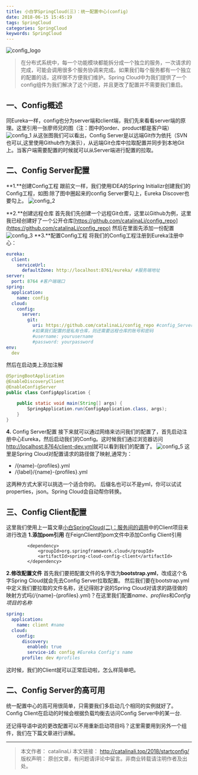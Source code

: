 ```yaml
---
title: 小白学SpringCloud(三)：统一配置中心(config)
date: 2018-06-15 15:45:19
tags: SpringCloud
categories: SpringCloud
keywords: SpringCloud
---
```


![config_logo](http://ou3np1yz4.bkt.clouddn.com/config_logo.png)
>在分布式系统中，每一个功能模块都能拆分成一个独立的服务，一次请求的完成，可能会调用很多个服务协调来完成。如果我们每个服务都有一个独立的配置的话，这样很不方便我们维护。Spring Cloud中为我们提供了一个config组件为我们解决了这个问题，并且更改了配置并不需要我们重启。

<!--more-->

## 一、Config概述

同Eureka一样，config也分为server端和client端，我们先来看看server端的原理。这里引用一张廖师兄的图（注：图中的order、product都是客户端）
![config_1](http://ou3np1yz4.bkt.clouddn.com/config_1.png)
从这张图我们可以看出，Config Server是以远端Git作为依托（SVN也可以,这里使用Github作为演示），从远端Git仓库中拉取配置并同步到本地Git上。当客户端需要配置的时候就可以从Server端进行配置的拉取。

## 二、Config Server配置
**1.**创建Config工程
跟前文一样，我们使用IDEA的Spring Initializr创建我们的Config工程，如图:除了图中圈起来的config Server要勾上，Eureka Discover也要勾上。
![config_2](http://ou3np1yz4.bkt.clouddn.com/config_2.png)

**2.**创建远程仓库
首先我们先创建一个远程Git仓库，这里以Github为例，这里我已经创建好了一个公开仓库[https://github.com/catalinaLi/config_repo](https://github.com/catalinaLi/config_repo)
然后在里面先添加一份配置
![config_3](http://ou3np1yz4.bkt.clouddn.com/config_6.png)
**3.**配置Config工程
将我们的Config工程注册到Eureka注册中心：
``` yml
eureka:
  client:
    serviceUrl:
      defaultZone: http://localhost:8761/eureka/ #服务端地址
server:
  port: 8764 #客户端端口
spring:
  application:
    name: config
  cloud:
    config:
      server:
        git:
          uri: https://github.com/catalinaLi/config_repo #config_Server仓库地址
          #如果我们配置的是私有仓库，则还需要远程仓库的账号和密码
          #username: yourusername  
          #password: yourpassword
env:
  dev   
```
然后在启动类上添加注解
``` java
@SpringBootApplication
@EnableDiscoveryClient
@EnableConfigServer 
public class ConfigApplication {

    public static void main(String[] args) {
        SpringApplication.run(ConfigApplication.class, args);
    }
}
```
**4.** Config Server配置
接下来就可以通过网络来访问我们的配置了，首先启动注册中心Eureka，然后启动我们的Config。这时候我们通过浏览器访问[http://localhost:8764/client-dev.yml](http://localhost:8764/client-dev.yml)就可以看到我们的配置了。
![config_5](http://ou3np1yz4.bkt.clouddn.com/config_5.png)
这里是Spring Cloud对配置请求的路径做了映射,通常为：

- /{name}-{profiles}.yml
- /{label}/{name}-{profiles}.yml

这两种方式大家可以挑选一个适合你的。
后缀名也可以不是yml，你可以试试properties，json。Spring Cloud会自动帮你转换。
## 三、Config Client配置
这里我们使用上一篇文章[小白SpringCloud(二)：服务间的调用](http://catalinali.top/2018/startfeignRest/)中的Client项目来进行改造
**1.添加pom引用**
在FeignClient的pom文件中添加Config Client引用
``` pom
        <dependency>
            <groupId>org.springframework.cloud</groupId>
            <artifactId>spring-cloud-config-client</artifactId>
        </dependency>
```
**2.修改配置文件**
首先我们要把配置文件的名字改为**bootstrap.yml**，改成这个名字Spring Cloud就会先去Config Server拉取配置。
然后我们要在bootstrap.yml中定义我们要拉取的文件名称，还记得刚才说的Spring Cloud对请求的路径做的映射方式吗(/{name}-{profiles}.yml)？在这里我们配置*name*、*profiles*和*Config项目的名称*

``` yml
spring:
  application:
    name: client #name
  cloud:
    config:
      discovery:
        enabled: true
        service-id: config #Eureka Config's name
      profile: dev #profiles
```
这时候，我们的Client就可以正常启动啦，怎么样简单吧。
## 二、Config Server的高可用

统一配置中心的高可用很简单，只需要我们多启动几个相同的实例就好了。Config Client在启动的时候会根据负载均衡去访问Config Server中的某一台.

还记得导语中说的更改配置可以不用重新启动项目吗？这里需要用到另外一个组件，我们在下篇文章进行讲解。

---

>本文作者： catalinaLi
本文链接： http://catalinali.top/2018/startconfig/
版权声明： 原创文章，有问题请评论中留言。非商业转载请注明作者及出处。


